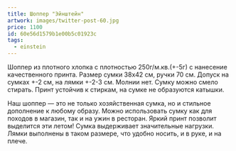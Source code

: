 ```yaml
---
title: Шоппер "Эйнштейн"
artwork: images/twitter-post-60.jpg
price: 1100
id: 60e56d1579b1e00b5c01923c
tags:
  - einstein
---
```

Шоппер из плотного хлопка с плотностью 250г/м.кв.(+-5г) с нанесение качественного принта. Размер сумки 38х42 см, ручки 70 см. Допуск на сумках +-2 см, на лямки +-2-3 см. Молнии нет. Сумку можно смело стирать. Принт устойчив к стиркам, на сумке не образуются катышки. 

Наш шоппер — это не только хозяйственная сумка, но и стильное дополнение к любому образу. Можно использовать сумку как для походов в магазин, так и на ужин в ресторан. Яркий принт позволит выделится эти летом! Сумка выдерживает значительные нагрузки. Лямки выполнены в таком размере, что удобно носить, и в руке, и на плече.